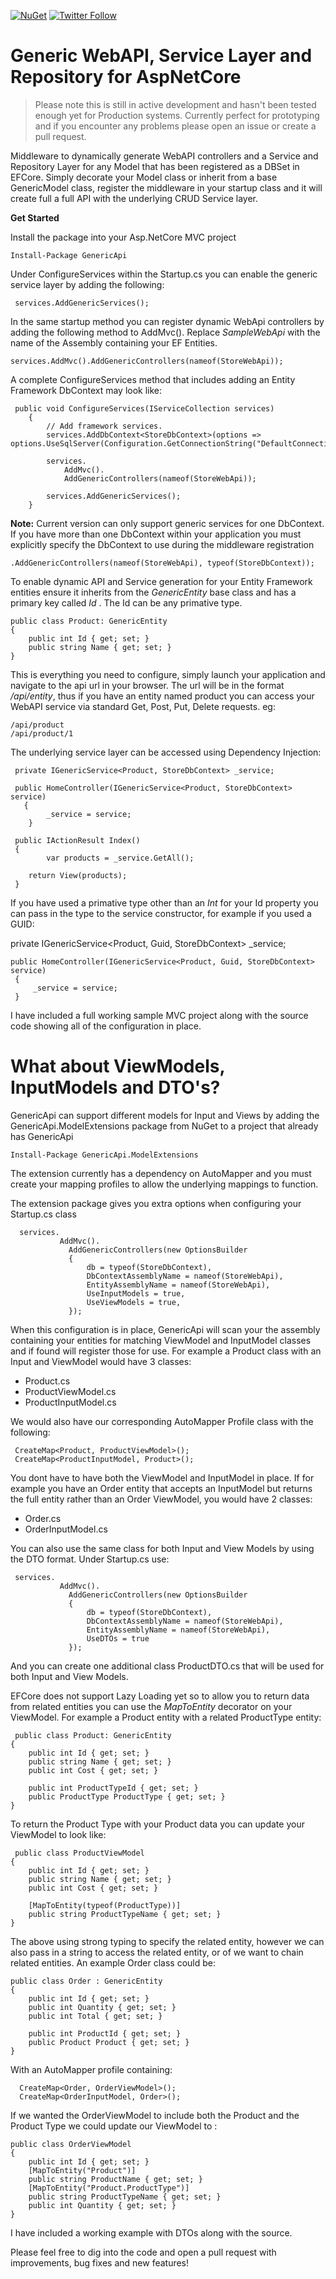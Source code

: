 [![NuGet](https://img.shields.io/nuget/v/Nuget.Core.svg)](https://www.nuget.org/packages/GenericApi)  [![Twitter Follow](https://img.shields.io/twitter/follow/espadrine.svg?style=social&label=Follow)](https://twitter.com/stevenknox101)

# Generic WebAPI, Service Layer and Repository for AspNetCore

> Please note this is still in active development and hasn't been tested enough yet for Production systems. Currently perfect for prototyping and if you encounter any problems please open an issue or create a pull request.


Middleware to dynamically generate WebAPI controllers and a Service and Repository Layer for any Model that has been registered as a DBSet in EFCore. Simply decorate your Model class or inherit from a base GenericModel class, register the middleware in your startup class and it will create full a full API with the underlying CRUD Service layer.


**Get Started**

Install the package into your Asp.NetCore MVC project

    Install-Package GenericApi

Under ConfigureServices within the Startup.cs you can enable the generic service layer by adding the following:

     services.AddGenericServices();

In the same startup method you can register dynamic WebApi controllers by adding the following method to AddMvc(). Replace *SampleWebApi* with the name of the Assembly containing your EF Entities.

    services.AddMvc().AddGenericControllers(nameof(StoreWebApi));

A complete ConfigureServices method that includes adding an Entity Framework DbContext may look like:

     public void ConfigureServices(IServiceCollection services)
        {
            // Add framework services.
            services.AddDbContext<StoreDbContext>(options => options.UseSqlServer(Configuration.GetConnectionString("DefaultConnection")));

            services.
                AddMvc().
                AddGenericControllers(nameof(StoreWebApi));

            services.AddGenericServices();
        }

**Note:** Current version can only support generic services for one DbContext. If you have more than one DbContext within your application you must explicitly specify the DbContext to use during the middleware registration

    .AddGenericControllers(nameof(StoreWebApi), typeof(StoreDbContext));

To enable dynamic API and Service generation for your Entity Framework entities ensure it inherits from the *GenericEntity* base class and has a primary key called *Id* . The Id can be any primative type.

    public class Product: GenericEntity
    {
        public int Id { get; set; }
        public string Name { get; set; }
    }

This is everything you need to configure, simply launch your application and navigate to the api url in your browser. The url will be in the format */api/entity*, thus if you have an entity named product you can access your WebAPI service via standard Get, Post, Put, Delete requests. eg:

    /api/product
    /api/product/1

The underlying service layer can be accessed using Dependency Injection:

	 private IGenericService<Product, StoreDbContext> _service;
		
	 public HomeController(IGenericService<Product, StoreDbContext> service)
	   {
	        _service = service;
	    }
	     
	 public IActionResult Index()
	 {
			var products = _service.GetAll();
	
		return View(products);
	 }
	

If you have used a primative type other than an *Int* for your Id property you can pass in the type to the service constructor, for example if you used a GUID:
     
private IGenericService<Product, Guid, StoreDbContext> _service;
	
    public HomeController(IGenericService<Product, Guid, StoreDbContext> service)
     {
         _service = service;
     }
    


I have included a full working sample MVC project along with the source code showing all of the configuration in place.

# What about ViewModels, InputModels and DTO's?

GenericApi can support different models for Input and Views by adding the GenericApi.ModelExtensions package from NuGet to a project that already has GenericApi

    Install-Package GenericApi.ModelExtensions

The extension currently has a dependency on AutoMapper and you must create your mapping profiles to allow the underlying mappings to function.

The extension package gives you extra options when configuring your Startup.cs class

      services.
               AddMvc().
                 AddGenericControllers(new OptionsBuilder
                 {
                     db = typeof(StoreDbContext),
                     DbContextAssemblyName = nameof(StoreWebApi),
                     EntityAssemblyName = nameof(StoreWebApi),
                     UseInputModels = true,
                     UseViewModels = true,
                 });

When this configuration is in place, GenericApi will scan your the assembly containing your entities for matching ViewModel and InputModel classes and if found will register those for use. For example a Product class with an Input and ViewModel would have 3 classes:

 - Product.cs
 - ProductViewModel.cs
 - ProductInputModel.cs

We would also have our corresponding AutoMapper Profile class with the following:

     CreateMap<Product, ProductViewModel>();
     CreateMap<ProductInputModel, Product>();

You dont have to have both the ViewModel and InputModel in place. If for example you have an Order entity that accepts an InputModel but returns the full entity rather than an Order ViewModel, you would have 2 classes:

 - Order.cs
 - OrderInputModel.cs

You can also use the same class for both Input and View Models by using the DTO format. Under Startup.cs use:

     services.
               AddMvc().
                 AddGenericControllers(new OptionsBuilder
                 {
                     db = typeof(StoreDbContext),
                     DbContextAssemblyName = nameof(StoreWebApi),
                     EntityAssemblyName = nameof(StoreWebApi),
                     UseDTOs = true
                 });

And you can create one additional class ProductDTO.cs that will be used for both Input and View Models.

EFCore does not support Lazy Loading yet so to allow you to return data from related entities you can use the *MapToEntity* decorator on your ViewModel. For example a Product entity with a related ProductType entity:

     public class Product: GenericEntity
    {
        public int Id { get; set; }
        public string Name { get; set; }
        public int Cost { get; set; }

        public int ProductTypeId { get; set; }
        public ProductType ProductType { get; set; }
    }

To return the Product Type with your Product data you can update your ViewModel to look like:

     public class ProductViewModel
    {
        public int Id { get; set; }
        public string Name { get; set; }
        public int Cost { get; set; }

        [MapToEntity(typeof(ProductType))]
        public string ProductTypeName { get; set; }
    }

The above using strong typing to specify the related entity, however we can also pass in a string to access the related entity, or of we want to chain related entities. An example Order class could be:

    public class Order : GenericEntity
    {
        public int Id { get; set; }
        public int Quantity { get; set; }
        public int Total { get; set; }

        public int ProductId { get; set; }
        public Product Product { get; set; }
    }

With an AutoMapper profile containing:

      CreateMap<Order, OrderViewModel>();
      CreateMap<OrderInputModel, Order>();

If we wanted the OrderViewModel to include both the Product and the Product Type we could update our ViewModel to :

    public class OrderViewModel
    {
        public int Id { get; set; }
        [MapToEntity("Product")]
        public string ProductName { get; set; }
        [MapToEntity("Product.ProductType")]
        public string ProductTypeName { get; set; }
        public int Quantity { get; set; }
    }

I have included a working example with DTOs along with the source.

Please feel free to dig into the code and open a pull request with improvements, bug fixes and new features! 
